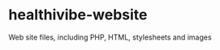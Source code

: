 healthivibe-website
===================

Web site files, including PHP, HTML, stylesheets and images
